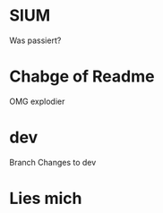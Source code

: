 # SIUM

Was passiert?

# Chabge of Readme

OMG explodier

# dev

Branch
Changes to dev

# Lies mich
